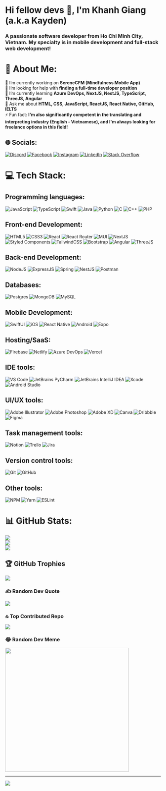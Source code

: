<h1 align="left">Hi fellow devs 👋, I'm Khanh Giang (a.k.a Kayden)</h1>
<h3 align="left">A passionate software developer from Ho Chi Minh City, Vietnam. My specialty is in mobile development and full-stack web development!</h3>

# 💫 About Me:
🔭 I’m currently working on **SereneCFM (Mindfulness Mobile App)**<br>🤝 I’m looking for help with **finding a full-time developer position**<br>🌱 I’m currently learning **Azure DevOps, NextJS, NestJS, TypeScript, ThreeJS, Angular**<br>💬 Ask me about **HTML, CSS, JavaScript, ReactJS, React Native, GitHub, IELTS**<br>⚡ Fun fact: **I'm also significantly competent in the translating and interpreting industry (English - Vietnamese), and I'm always looking for freelance options in this field!**

## 🌐 Socials:
[![Discord](https://img.shields.io/badge/Discord-%237289DA.svg?logo=discord&logoColor=white)](https://discord.gg/https://discord.gg/https://discordapp.com/users/702779891363610685) [![Facebook](https://img.shields.io/badge/Facebook-%231877F2.svg?logo=Facebook&logoColor=white)](https://facebook.com/https://fb.com/https://www.facebook.com/kaydengiang251202) [![Instagram](https://img.shields.io/badge/Instagram-%23E4405F.svg?logo=Instagram&logoColor=white)](https://instagram.com/https://instagram.com/https://www.instagram.com/kaydengiang2512/) [![LinkedIn](https://img.shields.io/badge/LinkedIn-%230077B5.svg?logo=linkedin&logoColor=white)](https://linkedin.com/in/https://linkedin.com/in/linkedin.com/in/nhatkhanhgiang2512/) [![Stack Overflow](https://img.shields.io/badge/-Stackoverflow-FE7A16?logo=stack-overflow&logoColor=white)](https://stackoverflow.com/users/https://stackoverflow.com/users/user:22439764) 

# 💻 Tech Stack:
## Programming languages:
![JavaScript](https://img.shields.io/badge/javascript-%23323330.svg?style=for-the-badge&logo=javascript&logoColor=%23F7DF1E) ![TypeScript](https://img.shields.io/badge/typescript-%23007ACC.svg?style=for-the-badge&logo=typescript&logoColor=white) ![Swift](https://img.shields.io/badge/swift-F54A2A?style=for-the-badge&logo=swift&logoColor=white) ![Java](https://img.shields.io/badge/java-%23ED8B00.svg?style=for-the-badge&logo=java&logoColor=white) ![Python](https://img.shields.io/badge/python-3670A0?style=for-the-badge&logo=python&logoColor=ffdd54) ![C](https://img.shields.io/badge/c-%2300599C.svg?style=for-the-badge&logo=c&logoColor=white) ![C++](https://img.shields.io/badge/c++-%2300599C.svg?style=for-the-badge&logo=c%2B%2B&logoColor=white) ![PHP](https://img.shields.io/badge/php-%23777BB4.svg?style=for-the-badge&logo=php&logoColor=white)

## Front-end Development:
![HTML5](https://img.shields.io/badge/html5-%23E34F26.svg?style=for-the-badge&logo=html5&logoColor=white) ![CSS3](https://img.shields.io/badge/css3-%231572B6.svg?style=for-the-badge&logo=css3&logoColor=white) ![React](https://img.shields.io/badge/react-%2320232a.svg?style=for-the-badge&logo=react) ![React Router](https://img.shields.io/badge/React_Router-CA4245?style=for-the-badge&logo=react-router&logoColor=white) ![MUI](https://img.shields.io/badge/MUI-%230081CB.svg?style=for-the-badge&logo=mui&logoColor=white) ![NextJS](https://img.shields.io/badge/nextjs-black?style=for-the-badge&logo=next.js&logoColor=white) ![Styled Components](https://img.shields.io/badge/styled--components-DB7093?style=for-the-badge&logo=styled-components&logoColor=white) ![TailwindCSS](https://img.shields.io/badge/tailwindcss-%2338B2AC.svg?style=for-the-badge&logo=tailwind-css&logoColor=white) ![Bootstrap](https://img.shields.io/badge/bootstrap-%23563D7C.svg?style=for-the-badge&logo=bootstrap&logoColor=white) ![Angular](https://img.shields.io/badge/angular-%23DD0031.svg?style=for-the-badge&logo=angular&logoColor=white) ![ThreeJS](https://img.shields.io/badge/threejs-black?style=for-the-badge&logo=three.js&logoColor=white)

## Back-end Development:
![NodeJS](https://img.shields.io/badge/nodejs-6DA55F?style=for-the-badge&logo=node.js&logoColor=white) ![ExpressJS](https://img.shields.io/badge/expressjs-%23404d59.svg?style=for-the-badge&logo=express&logoColor=%2361DAFB) ![Spring](https://img.shields.io/badge/spring-%236DB33F.svg?style=for-the-badge&logo=spring&logoColor=white) ![NestJS](https://img.shields.io/badge/nestjs-%23E0234E.svg?style=for-the-badge&logo=nestjs&logoColor=white) ![Postman](https://img.shields.io/badge/Postman-FF6C37?style=for-the-badge&logo=postman&logoColor=white)

## Databases:
![Postgres](https://img.shields.io/badge/postgres-%23316192.svg?style=for-the-badge&logo=postgresql&logoColor=white) ![MongoDB](https://img.shields.io/badge/MongoDB-%234ea94b.svg?style=for-the-badge&logo=mongodb&logoColor=white) ![MySQL](https://img.shields.io/badge/mysql-black?style=for-the-badge&logo=mysql&logoColor=white) 

## Mobile Development:
![SwiftUI](https://img.shields.io/badge/swiftui-black?style=for-the-badge&logo=swift&logoColor=blue) ![iOS](https://img.shields.io/badge/IOS-white?style=for-the-badge&logo=apple&logoColor=black) ![React Native](https://img.shields.io/badge/react_native-%2320232a.svg?style=for-the-badge&logo=react&logoColor=%2361DAFB) ![Android](https://img.shields.io/badge/android-white?style=for-the-badge&logo=android&logoColor=%a4c639) ![Expo](https://img.shields.io/badge/expo-1C1E24?style=for-the-badge&logo=expo&logoColor=#D04A37)

## Hosting/SaaS:
![Firebase](https://img.shields.io/badge/firebase-%23039BE5.svg?style=for-the-badge&logo=firebase) ![Netlify](https://img.shields.io/badge/netlify-%23000000.svg?style=for-the-badge&logo=netlify&logoColor=#00C7B7) ![Azure DevOps](https://img.shields.io/badge/azure-%230072C6.svg?style=for-the-badge&logo=azure-devops&logoColor=white) ![Vercel](https://img.shields.io/badge/vercel-%23000000.svg?style=for-the-badge&logo=vercel&logoColor=white)

## IDE tools:
![VS Code](https://img.shields.io/badge/visual_studio_code-white?style=for-the-badge&logo=visual-studio-code&logoColor=blue) ![JetBrains PyCharm](https://img.shields.io/badge/pycharm-143?style=for-the-badge&logo=pycharm&logoColor=black&color=black&labelColor=green) ![JetBrains IntelliJ IDEA](https://img.shields.io/badge/intellij-black?style=for-the-badge&logo=intellij-idea&logoColor=black&labelColor=dodgerblue) ![Xcode](https://img.shields.io/badge/Xcode-007ACC?style=for-the-badge&logo=Xcode&logoColor=white) ![Android Studio](https://img.shields.io/badge/Android%20Studio-3DDC84.svg?style=for-the-badge&logo=android-studio&logoColor=white)


## UI/UX tools:
![Adobe Illustrator](https://img.shields.io/badge/adobe_illustrator-%23FF9A00.svg?style=for-the-badge&logo=adobeillustrator&logoColor=white) ![Adobe Photoshop](https://img.shields.io/badge/adobe_photoshop-%2331A8FF.svg?style=for-the-badge&logo=adobephotoshop&logoColor=white) ![Adobe XD](https://img.shields.io/badge/Adobe%20XD-470137?style=for-the-badge&logo=Adobe%20XD&logoColor=#FF61F6) ![Canva](https://img.shields.io/badge/Canva-%2300C4CC.svg?style=for-the-badge&logo=Canva&logoColor=white) ![Dribbble](https://img.shields.io/badge/Dribbble-EA4C89?style=for-the-badge&logo=dribbble&logoColor=white) ![Figma](https://img.shields.io/badge/figma-%23F24E1E.svg?style=for-the-badge&logo=figma&logoColor=white)

## Task management tools:
![Notion](https://img.shields.io/badge/notion-white?style=for-the-badge&logo=notion&logoColor=black) ![Trello](https://img.shields.io/badge/Trello-%23026AA7.svg?style=for-the-badge&logo=Trello&logoColor=white) ![Jira](https://img.shields.io/badge/jira-%230A0FFF.svg?style=for-the-badge&logo=jira&logoColor=white)

## Version control tools:
![Git](https://img.shields.io/badge/git-white?style=for-the-badge&logo=git) ![GitHub](https://img.shields.io/badge/github-black?style=for-the-badge&logo=github&logoColor=white)

## Other tools:
![NPM](https://img.shields.io/badge/NPM-%23000000.svg?style=for-the-badge&logo=npm&logoColor=white) ![Yarn](https://img.shields.io/badge/yarn-%232C8EBB.svg?style=for-the-badge&logo=yarn&logoColor=white) ![ESLint](https://img.shields.io/badge/ESLint-4B3263?style=for-the-badge&logo=eslint&logoColor=white)

# 📊 GitHub Stats:
![](https://github-readme-stats.vercel.app/api?username=KaydenGiang2512&theme=dark&hide_border=false&include_all_commits=true&count_private=true)<br/>
![](https://github-readme-streak-stats.herokuapp.com/?user=KaydenGiang2512&theme=dark&hide_border=false)<br/>
![](https://github-readme-stats.vercel.app/api/top-langs/?username=KaydenGiang2512&theme=dark&hide_border=false&include_all_commits=true&count_private=true&layout=compact)

## 🏆 GitHub Trophies
![](https://github-profile-trophy.vercel.app/?username=KaydenGiang2512&theme=radical&no-frame=false&no-bg=false&margin-w=4)

### ✍️ Random Dev Quote
![](https://quotes-github-readme.vercel.app/api?type=horizontal&theme=radical)

### 🔝 Top Contributed Repo
![](https://github-contributor-stats.vercel.app/api?username=KaydenGiang2512&limit=5&theme=dark&combine_all_yearly_contributions=true)

### 😂 Random Dev Meme
<img src='https://randommeme-five.vercel.app/' style="height: 400px;"/>

---
[![](https://visitcount.itsvg.in/api?id=KaydenGiang2512&icon=5&color=1)](https://visitcount.itsvg.in)

<!-- Proudly created with GPRM ( https://gprm.itsvg.in ) -->





